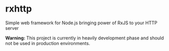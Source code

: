 # rxhttp

Simple web framework for Node.js bringing power of RxJS to your HTTP server

**Warning:** This project is currently in heavily development phase and should not be used in production environments.
